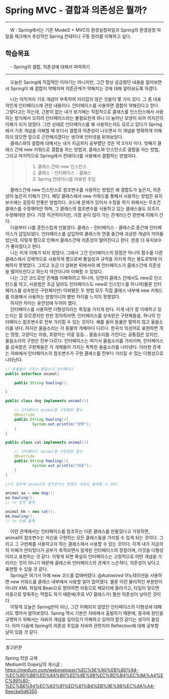 # Spring MVC -  결합과 의존성은 뭘까?


<hr/>

&nbsp;&nbsp;&nbsp;&nbsp;W : Spring에서는 기존 Model2 + MVC의 환경설정파일과 Spring의 환경설정 파일을 체크해서 추상적인 Spring 컨테이너 구동 원리를 이해하고 싶다.

## 학습목표
&nbsp;&nbsp;&nbsp;&nbsp;- Spring의 결합, 의존성에 대해서 파악하기
<hr/>

&nbsp;&nbsp;&nbsp;&nbsp;오늘은 Spring에 직접적인 이야기는 아니지만, 그간 항상 궁금했던 내용을 짚어보면서 Spring이 왜 결합이 약해지며 의존관계가 약해지는 것에 대해 알아보도록 하겠다.  

&nbsp;&nbsp;&nbsp;&nbsp;나는 아직까지 기초 개념이 부족하여 자리잡지 않은 것들이 몇 가지 있다. 그 중 대표적인게 인터페이스에 관한 내용이다. 인터페이스를 사용하면 결합이 약해진다고 한다. 그렇다고는 하는데, 근본이 없는 내가 보기에는 직접적으로 클래스를 인스턴스해서 사용하는 방식에서 오히려 인터페이스라는 불필요한게 하나 더 늘어난 모양이 되어 어지간히 이해가 되지 않았다. 그런 상태로 인터페이스를 왜 사용하는지도 모르고 있다가 Spring에서 기초 개념을 이해할 때 또다시 결합과 의존성이 나오면서 이 개념을 명확하게 이해하지 않으면 앞으로 곤란해지겠다는 생각에 인터넷을 뒤져보았다.  
&nbsp;&nbsp;&nbsp;&nbsp;클래스와의 결합에 대해서는 내가 지금까지 공부했던 것은 약 3가지 이다. 첫째가 클래스 간에 new 키워드로 결합을 하는 방법과, 클래스와 인스턴스로 결합을 하는 방법, 그리고 마지막으로 Spring에서 컨테이너를 사용해서 결합하는 방법이다.

>> 1. 클래스 간에 new 인스턴스
>> 2. 클래스 - 인터페이스 - 클래스
>> 3. Spring 컨테이너를 이용한 주입

&nbsp;&nbsp;&nbsp;&nbsp;클래스간에 new 인스턴스로 참조변수를 사용하는 방법은 왜 결합도가 높은지, 의존성이 높은지 이해가 간다. 해당 클래스에서 new 키워드를 통해서 사용하는 방법은 유지보수에는 굉장히 안좋은 방법이다. 코드에 문제가 있어서 수정을 하기 위해서는 무조건 클래스를 수정해야만 하며, 그 클래스의 참조변수를 사용하고 있는 클래스들도 모조리 수정해야만 한다. 가장 직관적이지만, 가장 손이 많이 가는 관계라는건 한번에 이해가 간다.  
&nbsp;&nbsp;&nbsp;&nbsp;다음부터 나를 혼란스럽게 만들었다. 클래스 - 인터페이스 - 클래스로 중간에 인터페이스가 삽입되었다. 인터페이스를 삽입하여 클래스의 연결 중간에 괴상한 개념이 끼어들었는데, 이렇게 함으로 인해서 클래스간에 의존성이 떨어진다고 한다. 한층 더 유지보수가 좋아졌다고 한다.  
&nbsp;&nbsp;&nbsp;&nbsp;나는 이게 이해가 되지 않았다. 그래서 그간 인터페이스의 장점은 하나의 함수를 다른 클래스에서 강제적으로 사용하게 함으로써 통일성과 규칙을 지키게 하는 용도로밖에 이해하지 못했었다. 그리고 조금 더 살펴본 뒤에서야 왜 인터페이스가 클래스간에 의존성을 떨어뜨린다고 하는지 약간이나마 이해할 수 있었다.  
&nbsp;&nbsp;&nbsp;&nbsp;나는 그간 코드로만 관계를 이해하려고 하니까, 당연히 클래스 간에서도 new로 인스턴스를 하고, 사용법은 조금 달라도 인터페이스도 new로 인스턴스를 하니까(물론 인터페이스를 상속받은 구현체지만) 어찌됐든 두 방법 모두 직접 클래스 내부에 new 키워드를 이용해서 사용하는 방법이니까 별반 차이를 느끼지 못했었다.  
&nbsp;&nbsp;&nbsp;&nbsp;하지만 차이는 유연성에 두어야 했다.  
&nbsp;&nbsp;&nbsp;&nbsp;인터페이스를 사용하면 다형성이라는 특징을 가지게 된다. 이게 내가 잘 이애하고 있는지는 잘 모르겠지만 한번 정의하자면, 인터페이스를 상속받은 구현체들을, 하나의 인터페이스 참조변수로 전부 가리킬 수 있는 것이다. 예를 들어 동물은 말하지 않고 울음소리를 낸다. 하지만 울음소리는 각 동물의 개체마다 다르다. 한국식 의성어로 표현하면 개는 멍멍, 고양이는 야옹, 호랑이는 어흥 등등... 울음소리를 가진다는 공통점은 있지만, 울음소리의 구현은 전부 다르다. 인터페이스는 여기서 울음소리를 가리키며, 인터페이스를 상속받은 구현체들은 각 개체들이 가지는 독특한 울음소리를 나타낸다. 이러한 관계는 자바에서 인터페이스의 참조변수가 구현 클래스를 전부다 가리킬 수 있는 다형성으로 나타난다.  

```java
// 동물들이 가지는 울음소리 인터페이스
public interface animal{

    public String howling();

}

public class dog implements animal(){

    // 인터페이스 animal을 구현화한 함수
    @Override
    public String howling(){
            System.out.println("멍멍");
    }
}

public class cat implements animal(){

    // 인터페이스 animal을 구현화한 함수
    @Override
    public String howling(){
            System.out.println("야옹");
    }
}

//이 경우에 animal의 참조변수는 멍멍도 야옹도 출력할 수 있다.

animal aa = new dog();
aa.howling();
// >> 멍멍 출력

animal bb = new cat();
bb.howling();
// >> 야옹 출력
```

&nbsp;&nbsp;&nbsp;&nbsp;이런 관계에서는 인터페이스를 참조하는 다른 클래스를 만들었다고 가정하면, animal의 참조변수는 자신을 구현하는 모든 클래스들을 가리킬 수 있게 되는 것이다. 그리고 그 구현체를 사용하고자 하는 클래스에서 사용할 수 있는 것이다. 이게 내가 지금까지 이해가 안되었다가 공부가 축적되면서 알게된 인터페이스의 장점이며, 이것을 다형성이라고 표현하는 것 같다. 이렇게 되면 확실히 인터페이스는 고정적으로 어떤 개념을 가리키는 것이 아니기 때문에 클래스와 인터페이스의 관계가 느슨하다, 의존성이 낮다고 표현할 수 있을 것 같다.  
&nbsp;&nbsp;&nbsp;&nbsp;Spring은 여기서 아예 new 코드를 없애버렸다. @Autowired 어노테이션을 사용하면 new 키워드를 클래스 내부에서 사용할 일이 없어졌다. 물론 이런 물리적인 부분만이 아니라 XML 파일에 Bean으로 정의하면 자동으로 메모리에 올라가고, 타입이 맞으면 자동으로 맞춰주는 역할도 하기 때문에(주로 VO 클래스가) 훨씬 의존성이 낮아진 것이다.  
&nbsp;&nbsp;&nbsp;&nbsp;이렇게 오늘은 Spring만이 아닌, 그간 이해되지 않았던 인터페이스의 다형성에 대해서도 엮어서 알아보았다. Spring 역시 기본은 자바에서 출발하기 때문에, 결국에 원인을 규명하기 위해서는 자바의 개념을 깊이있기 이해하고 있어야 할것 같다는 생각이 들었다. 아마 다음에 Spring의 의존성 주입을 자바와 관련지어 Reflection에 대해 공부할 날이 있을 것 같다.

<hr/>

_참고문헌_

Spring 학원 교재  
Medium의 Dope님의 게시글 : <https://medium.com/webeveloper/%EC%9E%90%EB%B0%94-%EC%9D%B8%ED%84%B0%ED%8E%98%EC%9D%B4%EC%8A%A4%EC%99%80-%EC%B6%94%EC%83%81%ED%81%B4%EB%9E%98%EC%8A%A4-6eecbe5d6350>
